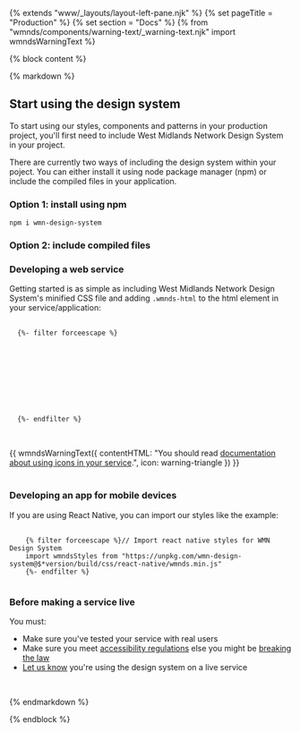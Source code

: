 {% extends "www/_layouts/layout-left-pane.njk" %}
{% set pageTitle = "Production" %}
{% set section = "Docs" %}
{% from "wmnds/components/warning-text/_warning-text.njk" import wmndsWarningText %}

{% block content %}

{% markdown %}

## Start using the design system

To start using our styles, components and patterns in your production project, you'll first need to include West Midlands Network Design System in your project.

There are currently two ways of including the design system within your poject. You can either install it using node package manager (npm) or include the compiled files in your application.

### Option 1: install using npm

`npm i wmn-design-system`

### Option 2: include compiled files

<h3>Developing a web service</h3>
<p class="wmnds-col-md-3-4">
  Getting started is as simple as including West Midlands Network Design System's minified CSS file and adding <code class="wmnds-website-inline-code">.wmnds-html</code> to the html element in your service/application:
</p>
<pre>
  <code class="html wmnds-show-more-ignore" tabindex="0">
  {%- filter forceescape %}
  <!DOCTYPE html>
  <html lang="en-gb" class="wmnds-html">
    <head>
      <!-- CSS for WMN Design System -->
      <link rel="stylesheet" href="https://unpkg.com/wmn-design-system@$*version/build/css/wmnds.min.css" />
    </head>
    <body>
      <!-- site content... -->
    </body>
  </html>
  {%- endfilter %}
  </code>
</pre>
<br>
{{
   wmndsWarningText({
      contentHTML: "You should read <a href='/styles/icons/#using-icons' title='Documentation about using icons' target='_blank'>documentation about using icons in your service</a>.",
      icon: warning-triangle
    })
}}
<br>
<br>
<h3>Developing an app for mobile devices</h3>
<p>If you are using React Native, you can import our styles like the example:</p>
<pre>
  <code class="javascript" tabindex="0">
    {% filter forceescape %}// Import react native styles for WMN Design System
    import wmndsStyles from "https://unpkg.com/wmn-design-system@$*version/build/css/react-native/wmnds.min.js"
    {%- endfilter %}
  </code>
</pre>
<h3>Before making a service live</h3>
<p>You must:
<ul>
  <li>Make sure you've tested your service with real users</li>
  <li>Make sure you meet <a href="https://www.gov.uk/guidance/make-your-website-or-app-accessible-and-publish-an-accessibility-statement?utm_source=CampaignPage1&utm_campaign=access_regs" target='_blank'>accessibility regulations</a> else you might be <a href="https://www.legislation.gov.uk/uksi/2018/952/made" title="The Public Sector Bodies (Websites and Mobile Applications) (No. 2) Accessibility Regulations 2018" target='_blank'>breaking the law</a></li>
  <li><a href="https://forms.office.com/Pages/ResponsePage.aspx?id=RetZCK7xCk6e-ubWa7tnL0kEZK0X_-9IoNQ__PZJI49UNlBZUFRPNENVTFRWV08xQk1SN0FPR0dDQi4u" title="Let us know you're using the design system" target='_blank'>Let us know</a> you're using the design system on a live service</li>
</ul>
</p>
<br>

{% endmarkdown %}

{% endblock %}
